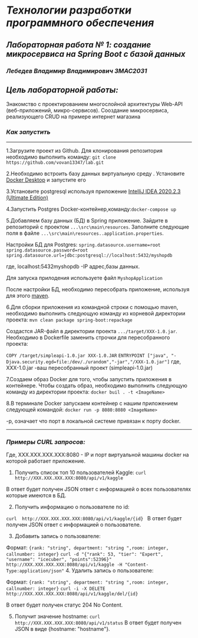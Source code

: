# *Технологии разработки программного обеспечения*
## *Лабораторная работа № 1: создание микросервиса на Spring Boot с базой данных*
### *Лебедев Владимир Владимирович ЗМАС2031*
## *Цель лабораторной работы:*
Знакомство с проектированием многослойной архитектуры Web-API (веб-приложений, микро-сервисов).
Сооздание микросервиса, реализующего CRUD  на примере интернет магазина
### *Как запустить*

---

1.Загрузите проект из Github. Для клонирования репозитория необходимо выполнить команду:
`git clone https://github.com/vovan13347/lab.git`

2.Необходимо встроить базу данных виртуальную среду . Установите [Docker Desktop](https://www.docker.com/products/docker-desktop) и запустите его

3.Установите postgresql используя приложение  [IntelliJ IDEA 2020.2.3 (Ultimate Edition)](https://www.jetbrains.com/idea/download/#section=windows)

4.Запустить Postgres Docker-контейнер,команду:`docker-compose up`

5.Добавляем базу данных (БД) в Spring приложение. Зайдите в репозиторий с проектом `...\src\main\resources`. Заполните следующие поля в файле `...\src\main\resources..application.properties`.

Настройки БД для Postgres:
`spring.datasource.username=root
spring.datasource.password=root
spring.datasource.url=jdbc:postgresql://localhost:5432/myshopdb`

где, localhost:5432myshopdb -IP адрес,базы данных.


Для запуска прилодения используете файл `MyshopApplication`

После настройки БД, необходимо пересобрать приложение, используя для этого [maven](https://maven.apache.org/download.cgi). 

6.Для сборки приложения из командной строки с помощью maven, необходимо выполнить следующую команду из корневой директории проекта:
`mvn clean package spring-boot:repackage`
  
  
  
  Создастся JAR-файл в директории проекта `.../target/XXX-1.0.jar`. Необходимо в Dockerfile заменить строчки для пересобранного проекта:
  
  
  
`COPY /target/simpleapi-1.0.jar XXX-1.0.JAR`
`ENTRYPOINT ["java", "-Djava.security.egd=file:/dev/./urandom","-jar","/XXX-1.0.jar"]`
где, XXX-1.0.jar -ваш пересобранный проект (simpleapi-1.0.jar)
  
7.Создаем образ Docker для того, чтобы запустить приложения в контейнере. Чтобы создать образ, необходимо выполнить следующую команду из директории проекта:
`docker buil . -t <ImageName>`

8.В терминале Docker запускаем контейнер с нашим приложением следующей командой:
`docker run -p 8080:8080 <ImageName>`
  
  
  
  -p, означает что порт в локальной системе привязан к порту  docker.
  
  ---
### *Примеры CURL запросов:*
Где,  XXX.XXX.XXX.XXX:8080 -  IP и порт виртуальной машины  docker на которой работает приложение.

1. Получить список топ 10 пользователей Kaggle:
`curl  http://XXX.XXX.XXX.XXX:8080/api/v1/kaggle`

В ответ будет получен JSON ответ с информацией о всех пользователях которые имеются в БД.

2. Получить информацию о пользователе по id:

`curl  http://XXX.XXX.XXX.XXX:8080/api/v1/kaggle/{id} `
В ответ будет получен JSON ответ с информацией о пользователе.

3. Добавить запись о пользователе:

Формат: `{rank: "string", department: "string ",room: integer, callnumber: integer}`
`curl -d "{"rank": 53, "tier": "Expert", "username": "icecuber", "points":52396}" http://XXX.XXX.XXX.XXX:8080/api/v1/kaggle -H "Content-Type:application/json"`
4. Удалить запись о пользователе:

Формат: `{rank: "string", department: "string ",room: integer, callnumber: integer}`
`curl -i -X DELETE http://XXX.XXX.XXX.XXX:8080/api/v1/kaggle/del/{id}`



В ответ будет получен статус 204 No Content.



5. Получит значение hostname:
`curl  http://XXX.XXX.XXX.XXX:8080/api/v1/status` 
В ответ будет получен JSON в виде {hostname: "hostname"}.
